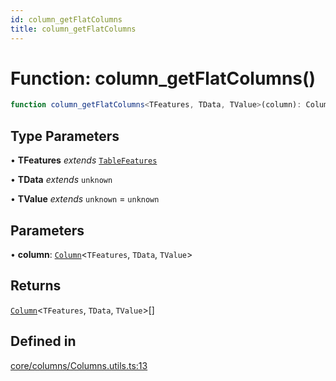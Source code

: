 ```yaml
---
id: column_getFlatColumns
title: column_getFlatColumns
---
```


# Function: column\_getFlatColumns()

```ts
function column_getFlatColumns<TFeatures, TData, TValue>(column): Column<TFeatures, TData, TValue>[]
```

## Type Parameters

• **TFeatures** *extends* [`TableFeatures`](../interfaces/tablefeatures.md)

• **TData** *extends* `unknown`

• **TValue** *extends* `unknown` = `unknown`

## Parameters

• **column**: [`Column`](../type-aliases/column.md)\<`TFeatures`, `TData`, `TValue`\>

## Returns

[`Column`](../type-aliases/column.md)\<`TFeatures`, `TData`, `TValue`\>[]

## Defined in

[core/columns/Columns.utils.ts:13](https://github.com/TanStack/table/blob/b1e6b79157b0debc7222660572b06c8b857f4605/packages/table-core/src/core/columns/Columns.utils.ts#L13)
